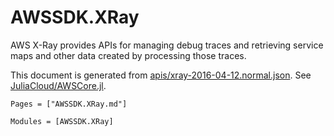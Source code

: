 # AWSSDK.XRay

AWS X-Ray provides APIs for managing debug traces and retrieving service maps and other data created by processing those traces.

This document is generated from
[apis/xray-2016-04-12.normal.json](https://github.com/aws/aws-sdk-js/blob/master/apis/xray-2016-04-12.normal.json).
See [JuliaCloud/AWSCore.jl](https://github.com/JuliaCloud/AWSCore.jl).

```@index
Pages = ["AWSSDK.XRay.md"]
```

```@autodocs
Modules = [AWSSDK.XRay]
```
